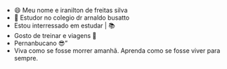 - 😄 Meu nome e iranilton de freitas silva
- 👀 Estudor no colegio dr arnaldo busatto
- Estou interressado em estudar | 📚
- Gosto de treinar e viagens 🌱
- Pernanbucano 😎”
- Viva como se fosse morrer amanhã. Aprenda como se fosse viver para sempre.
